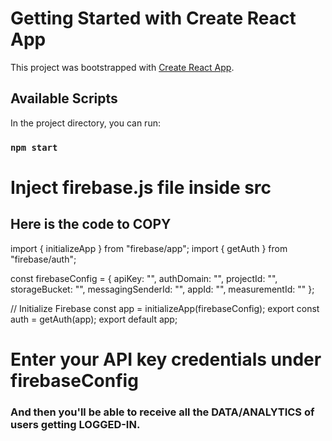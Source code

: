 # Getting Started with Create React App

This project was bootstrapped with [Create React App](https://github.com/facebook/create-react-app).

## Available Scripts

In the project directory, you can run:

### `npm start`

# Inject firebase.js file inside src
## Here is the code to COPY
import { initializeApp } from "firebase/app";
import { getAuth } from "firebase/auth";

const firebaseConfig = {
    apiKey: "",
    authDomain: "",
    projectId: "",
    storageBucket: "",
    messagingSenderId: "",
    appId: "",
    measurementId: ""
};

// Initialize Firebase
const app = initializeApp(firebaseConfig);
export const auth = getAuth(app);
export default app;


# Enter your API key credentials under firebaseConfig
### And then you'll be able to receive all the DATA/ANALYTICS of users getting LOGGED-IN.